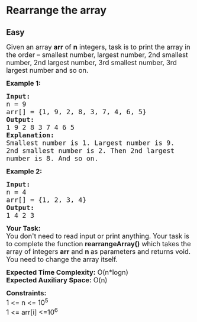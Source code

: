 # Rearrange the array
## Easy
<div class="problems_problem_content__Xm_eO"><p><span style="font-size:18px">Given an array <strong>arr</strong>&nbsp;of <strong>n</strong> integers, task is to print the array in the order – smallest number, largest number, 2nd smallest number, 2nd largest number, 3rd smallest number, 3rd largest number and so on.</span></p>

<p><span style="font-size:18px"><strong>Example 1:</strong></span></p>

<pre><span style="font-size:18px"><strong>Input:
</strong>n = 9
arr[] = {1, 9, 2, 8, 3, 7, 4, 6, 5}
<strong>Output:
</strong>1 9 2 8 3 7 4 6 5
<strong>Explanation:
</strong>Smallest number is 1. Largest number is 9. 
2nd smallest number is 2. Then 2nd largest
number is 8. And so on.
</span></pre>

<p><span style="font-size:18px"><strong>Example 2:</strong></span></p>

<pre><span style="font-size:18px"><strong>Input:
</strong>n = 4
arr[] = {1, 2, 3, 4}
<strong>Output:
</strong>1 4 2 3
</span></pre>

<p><span style="font-size:18px"><strong>Your Task:</strong><br>
You don't need to read input or print anything. Your task is to complete the function&nbsp;<strong>rearrangeArray()</strong>&nbsp;which takes the array of integers&nbsp;<strong>arr</strong>&nbsp;and&nbsp;<strong>n&nbsp;</strong>as parameters and returns void. You need to change the array itself.</span></p>

<p><span style="font-size:18px"><strong>Expected Time Complexity:</strong>&nbsp;O(n*logn)<br>
<strong>Expected Auxiliary Space:</strong>&nbsp;O(n)</span></p>

<p><span style="font-size:18px"><strong>Constraints:&nbsp;</strong><br>
1 &lt;= n&nbsp;&lt;= 10<sup>5</sup><br>
1 &lt;= arr[i] &lt;=10<sup>6</sup></span></p>

<p>&nbsp;</p>
</div>